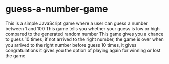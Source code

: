 # guess-a-number-game
This is a simple JavaScript game where a user can guess a number between 1 and 100
This game tells you whether your guess is low or high compared to the generated random number
This game gives you a chance to guess 10 times; if not arrived to the right number, the game is over
when you arrived to the right number before guess 10 times, it gives congratulations
it gives you the option of playing again for winning or lost the game

